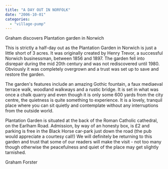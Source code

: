 ```yaml
---
title: "A DAY OUT IN NORFOLK"
date: "2006-10-01"
categories: 
  - "village-pump"
---
```


Graham discovers Plantation garden in Norwich

This is strictly a half-day out as the Plantation Garden in Norwich is just a little short of 3 acres. It was originally created by Henry Trevor, a successful Norwich businessman, between 1856 and 1897. The garden fell into disrepair during the mid 20th century and was not rediscovered until 1980. Obviously it was completely overgrown and a trust was set up to save and restore the garden.

The garden's features include an amazing Gothic fountain, a faux mediaeval terrace walk, woodland walkways and a rustic bridge. It is set in what was once a chalk quarry and even though it is only some 600 yards from the city centre, the quietness is quite something to experience. It is a lovely, tranquil place where you can sit quietly and contemplate without any interruptions from the outside world.

Plantation Garden is situated at the back of the Roman Catholic cathedral, on the Earlham Road. Admission, by way of an honesty box, is £2 and parking is free in the Black Horse car-park just down the road (the pub would appreciate a courtesy call!) We will definitely be returning to this garden and trust that some of our readers will make the visit - not too many though otherwise the peacefulness and quiet of the place may get slightly tarnished.

Graham Forster
